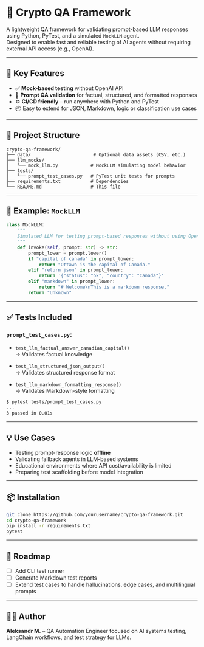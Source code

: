# 🧪 Crypto QA Framework

A lightweight QA framework for validating prompt-based LLM responses using Python, PyTest, and a simulated `MockLLM` agent.  
Designed to enable fast and reliable testing of AI agents without requiring external API access (e.g., OpenAI).

---

## 🚀 Key Features

- ✅ **Mock-based testing** without OpenAI API
- 🧠 **Prompt QA validation** for factual, structured, and formatted responses
- ⚙️ **CI/CD friendly** – run anywhere with Python and PyTest
- 📦 Easy to extend for JSON, Markdown, logic or classification use cases

---

## 📁 Project Structure

```
crypto-qa-framework/
├── data/                       # Optional data assets (CSV, etc.)
├── llm_mocks/
│   └── mock_llm.py            # MockLLM simulating model behavior
├── tests/
│   └── prompt_test_cases.py   # PyTest unit tests for prompts
├── requirements.txt           # Dependencies
└── README.md                  # This file
```

---

## 🧩 Example: `MockLLM`

```python
class MockLLM:
    """
    Simulated LLM for testing prompt-based responses without using OpenAI API.
    """
    def invoke(self, prompt: str) -> str:
        prompt_lower = prompt.lower()
        if "capital of canada" in prompt_lower:
            return "Ottawa is the capital of Canada."
        elif "return json" in prompt_lower:
            return '{"status": "ok", "country": "Canada"}'
        elif "markdown" in prompt_lower:
            return "# Welcome\nThis is a markdown response."
        return "Unknown"
```

---

## ✅ Tests Included

### `prompt_test_cases.py`:

- `test_llm_factual_answer_canadian_capital()`  
  → Validates factual knowledge

- `test_llm_structured_json_output()`  
  → Validates structured response format

- `test_llm_markdown_formatting_response()`  
  → Validates Markdown-style formatting

```bash
$ pytest tests/prompt_test_cases.py
...
3 passed in 0.01s
```

---

## 💡 Use Cases

- Testing prompt-response logic **offline**
- Validating fallback agents in LLM-based systems
- Educational environments where API cost/availability is limited
- Preparing test scaffolding before model integration

---

## 📦 Installation

```bash
git clone https://github.com/yourusername/crypto-qa-framework.git
cd crypto-qa-framework
pip install -r requirements.txt
pytest
```

---

## 🔮 Roadmap

- [ ] Add CLI test runner
- [ ] Generate Markdown test reports
- [ ] Extend test cases to handle hallucinations, edge cases, and multilingual prompts

---

## 🧑‍💻 Author

**Aleksandr M.** – QA Automation Engineer focused on AI systems testing, LangChain workflows, and test strategy for LLMs.